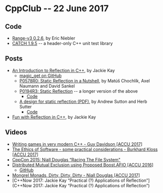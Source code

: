 # CppClub -- 22 June 2017

## Code

* [Range-v3 0.2.6](https://github.com/ericniebler/range-v3), by Eric Niebler
* [CATCH 1.9.5](https://github.com/philsquared/Catch/releases/tag/v1.9.5) -- a header-only C++ unit test library

## Posts

* [An Introduction to Reflection in C++](http://jackieokay.com/2017/04/13/reflection1.html), by Jackie Kay
    - [magic_get on GitHub](https://github.com/apolukhin/magic_get)
    - [P0578R0: Static Reflection in a Nutshell](http://www.open-std.org/jtc1/sc22/wg21/docs/papers/2017/p0578r0.html), by Matúš Chochlík, Axel Naumann and David Sankel
    - [P0194R3: Static Reflection](http://www.open-std.org/jtc1/sc22/wg21/docs/papers/2017/p0194r3.html) -- a longer version of the above
        + [Code](http://matus-chochlik.github.io/mirror/doc/html/index.html)
    - [A design for static reflection (PDF)](http://www.open-std.org/jtc1/sc22/wg21/docs/papers/2017/p0590r0.pdf), by Andrew Sutton and Herb Sutter
        + [Code](https://github.com/asutton/clang-reflect)
* [Fun with Reflection in C++](http://jackieokay.com/2017/05/06/reflection2.html), by Jackie Kay

## Videos

* [Writing games in very modern C++ - Guy Davidson [ACCU 2017]](https://www.youtube.com/watch?v=2RsLObr_Q2c)
* [The Ethics of Software - some practical considerations - Burkhard Kloss [ACCU 2017]](https://www.youtube.com/watch?v=jR2AMNdK7Do)
* [CppCon 2015: Niall Douglas “Racing The File System"](https://www.youtube.com/watch?v=uhRWMGBjlO8)
* [Distributed Mutual Exclusion using Proposed Boost.AFIO [ACCU 2016]](https://www.youtube.com/watch?v=elegewDwm64)
    - [GitHub](https://github.com/ned14/boost.afio)
* [Mongrel Monads, Dirty, Dirty, Dirty - Niall Douglas [ACCU 2017]](https://www.youtube.com/watch?v=XVofgKH-uu4)
* [C++Now 2017: Jackie Kay “Practical (?) Applications of Reflection”](C++Now 2017: Jackie Kay “Practical (?) Applications of Reflection”)


